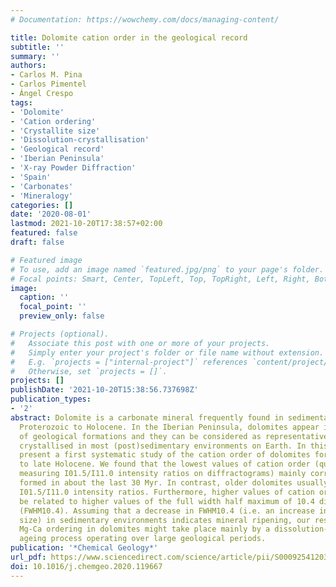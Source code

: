 ```yaml
---
# Documentation: https://wowchemy.com/docs/managing-content/

title: Dolomite cation order in the geological record
subtitle: ''
summary: ''
authors:
- Carlos M. Pina
- Carlos Pimentel
- Ángel Crespo
tags:
- 'Dolomite'
- 'Cation ordering'
- 'Crystallite size'
- 'Dissolution-crystallisation'
- 'Geological record'
- 'Iberian Peninsula'
- 'X-ray Powder Diffraction'
- 'Spain'
- 'Carbonates'
- 'Mineralogy'
categories: []
date: '2020-08-01'
lastmod: 2021-10-20T17:38:57+02:00
featured: false
draft: false

# Featured image
# To use, add an image named `featured.jpg/png` to your page's folder.
# Focal points: Smart, Center, TopLeft, Top, TopRight, Left, Right, BottomLeft, Bottom, BottomRight.
image:
  caption: ''
  focal_point: ''
  preview_only: false

# Projects (optional).
#   Associate this post with one or more of your projects.
#   Simply enter your project's folder or file name without extension.
#   E.g. `projects = ["internal-project"]` references `content/project/deep-learning/index.md`.
#   Otherwise, set `projects = []`.
projects: []
publishDate: '2021-10-20T15:38:56.737698Z'
publication_types:
- '2'
abstract: Dolomite is a carbonate mineral frequently found in sedimentary rocks from
  Proterozoic to Holocene. In the Iberian Peninsula, dolomites appear in a wide number
  of geological formations and they can be considered as representative of dolomites
  crystallised in most (post)sedimentary environments on Earth. In this paper, we
  present a first systematic study of the cation order of dolomites formed from Neoproterozoic
  to late Holocene. We found that the lowest values of cation order (quantified by
  measuring I01.5/I11.0 intensity ratios on diffractograms) mainly correspond to dolomites
  formed in about the last 30 Myr. In contrast, older dolomites usually reach maximum
  I01.5/I11.0 intensity ratios. Furthermore, higher values of cation order seem to
  be related to higher values of the full width half maximum of 10.4 diffraction peaks
  (FWHM10.4). Assuming that a decrease in FWHM10.4 (i.e. an increase in the crystallite
  size) in sedimentary environments indicates mineral ripening, our results show that
  Mg-Ca ordering in dolomites might take place mainly by a dissolution-(re)crystallisation
  ageing process operating over large geological periods.
publication: '*Chemical Geology*'
url_pdf: https://www.sciencedirect.com/science/article/pii/S0009254120302060
doi: 10.1016/j.chemgeo.2020.119667
---
```

